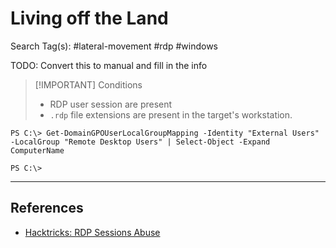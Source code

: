 # Living off the Land

Search Tag(s): #lateral-movement #rdp #windows

TODO: Convert this to manual and fill in the info


> [!IMPORTANT] Conditions
> - RDP user session are present
> - `.rdp` file extensions are present in the target's workstation.

```
PS C:\> Get-DomainGPOUserLocalGroupMapping -Identity "External Users" -LocalGroup "Remote Desktop Users" | Select-Object -Expand ComputerName

PS C:\> 
```

---
## References

- [Hacktricks: RDP Sessions Abuse](https://book.hacktricks.xyz/windows-hardening/active-directory-methodology/rdp-sessions-abuse)